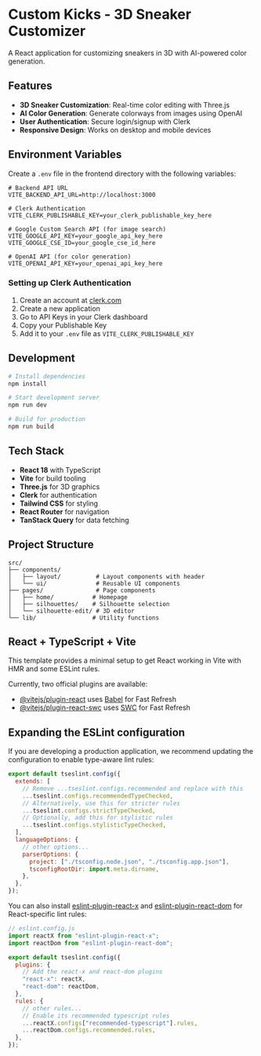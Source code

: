 # Custom Kicks - 3D Sneaker Customizer

A React application for customizing sneakers in 3D with AI-powered color generation.

## Features

- **3D Sneaker Customization**: Real-time color editing with Three.js
- **AI Color Generation**: Generate colorways from images using OpenAI
- **User Authentication**: Secure login/signup with Clerk
- **Responsive Design**: Works on desktop and mobile devices

## Environment Variables

Create a `.env` file in the frontend directory with the following variables:

```env
# Backend API URL
VITE_BACKEND_API_URL=http://localhost:3000

# Clerk Authentication
VITE_CLERK_PUBLISHABLE_KEY=your_clerk_publishable_key_here

# Google Custom Search API (for image search)
VITE_GOOGLE_API_KEY=your_google_api_key_here
VITE_GOOGLE_CSE_ID=your_google_cse_id_here

# OpenAI API (for color generation)
VITE_OPENAI_API_KEY=your_openai_api_key_here
```

### Setting up Clerk Authentication

1. Create an account at [clerk.com](https://clerk.com)
2. Create a new application
3. Go to API Keys in your Clerk dashboard
4. Copy your Publishable Key
5. Add it to your `.env` file as `VITE_CLERK_PUBLISHABLE_KEY`

## Development

```bash
# Install dependencies
npm install

# Start development server
npm run dev

# Build for production
npm run build
```

## Tech Stack

- **React 18** with TypeScript
- **Vite** for build tooling
- **Three.js** for 3D graphics
- **Clerk** for authentication
- **Tailwind CSS** for styling
- **React Router** for navigation
- **TanStack Query** for data fetching

## Project Structure

```
src/
├── components/
│   ├── layout/          # Layout components with header
│   └── ui/              # Reusable UI components
├── pages/               # Page components
│   ├── home/           # Homepage
│   ├── silhouettes/    # Silhouette selection
│   └── silhouette-edit/ # 3D editor
└── lib/                # Utility functions
```

## React + TypeScript + Vite

This template provides a minimal setup to get React working in Vite with HMR and some ESLint rules.

Currently, two official plugins are available:

- [@vitejs/plugin-react](https://github.com/vitejs/vite-plugin-react/blob/main/packages/plugin-react) uses [Babel](https://babeljs.io/) for Fast Refresh
- [@vitejs/plugin-react-swc](https://github.com/vitejs/vite-plugin-react/blob/main/packages/plugin-react-swc) uses [SWC](https://swc.rs/) for Fast Refresh

## Expanding the ESLint configuration

If you are developing a production application, we recommend updating the configuration to enable type-aware lint rules:

```js
export default tseslint.config({
  extends: [
    // Remove ...tseslint.configs.recommended and replace with this
    ...tseslint.configs.recommendedTypeChecked,
    // Alternatively, use this for stricter rules
    ...tseslint.configs.strictTypeChecked,
    // Optionally, add this for stylistic rules
    ...tseslint.configs.stylisticTypeChecked,
  ],
  languageOptions: {
    // other options...
    parserOptions: {
      project: ["./tsconfig.node.json", "./tsconfig.app.json"],
      tsconfigRootDir: import.meta.dirname,
    },
  },
});
```

You can also install [eslint-plugin-react-x](https://github.com/Rel1cx/eslint-react/tree/main/packages/plugins/eslint-plugin-react-x) and [eslint-plugin-react-dom](https://github.com/Rel1cx/eslint-react/tree/main/packages/plugins/eslint-plugin-react-dom) for React-specific lint rules:

```js
// eslint.config.js
import reactX from "eslint-plugin-react-x";
import reactDom from "eslint-plugin-react-dom";

export default tseslint.config({
  plugins: {
    // Add the react-x and react-dom plugins
    "react-x": reactX,
    "react-dom": reactDom,
  },
  rules: {
    // other rules...
    // Enable its recommended typescript rules
    ...reactX.configs["recommended-typescript"].rules,
    ...reactDom.configs.recommended.rules,
  },
});
```
